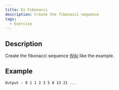 ```yaml
---
title: Ex Fibonacci
description: Create the fibonacci sequence
tags:
  - Exercise
---
```


## Description

Create the fibonacci sequence [Wiki](https://en.wikipedia.org/wiki/Fibonacci_number) like the example.

## Example

```text
Output - 0 1 1 2 3 5 8 13 21 ...
```
